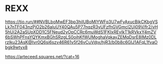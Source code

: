 # REXX

https://tio.run/##NVBLboMwEF3bp3hilUBoMIYWFq3U7wFyAxucBikCKbgVSLk7nTF043nzPjO2b26aluUY40QAu5P77nqzR3yUFzfhGVGmcl2Uj09V/fr2/vH5hUi2A2aSUpXDD1C5FNeud2yOpCCRc6muWdS1FKIxREyIkT1kRVkxY4mZV6bSWhPFnsYQYKmxBGhSRzgLS0oihKfWUMoghaVqkayZEMqDsrE8IMz0DLrzlku23AsK@Ivr0Q6si6szv46R61v5f26vCuV@x/hjR3/b0b8c6GIJ1AFqL1fvaObgk9wtyx8

https://arteceed.squares.net/?cat=16
